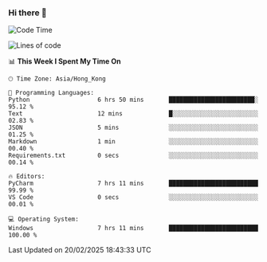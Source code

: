 ### Hi there 👋

<!--
**RoiexLee/RoiexLee** is a ✨ _special_ ✨ repository because its `README.md` (this file) appears on your GitHub profile.

Here are some ideas to get you started:

- 🔭 I’m currently working on ...
- 🌱 I’m currently learning ...
- 👯 I’m looking to collaborate on ...
- 🤔 I’m looking for help with ...
- 💬 Ask me about ...
- 📫 How to reach me: ...
- 😄 Pronouns: ...
- ⚡ Fun fact: ...
-->

<!--START_SECTION:waka-->
![Code Time](http://img.shields.io/badge/Code%20Time-1%2C082%20hrs%2045%20mins-blue)

![Lines of code](https://img.shields.io/badge/From%20Hello%20World%20I%27ve%20Written-42.5%20thousand%20lines%20of%20code-blue)

📊 **This Week I Spent My Time On** 

```text
🕑︎ Time Zone: Asia/Hong_Kong

💬 Programming Languages: 
Python                   6 hrs 50 mins       ████████████████████████░   95.12 % 
Text                     12 mins             █░░░░░░░░░░░░░░░░░░░░░░░░   02.83 % 
JSON                     5 mins              ░░░░░░░░░░░░░░░░░░░░░░░░░   01.25 % 
Markdown                 1 min               ░░░░░░░░░░░░░░░░░░░░░░░░░   00.40 % 
Requirements.txt         0 secs              ░░░░░░░░░░░░░░░░░░░░░░░░░   00.14 % 

🔥 Editors: 
PyCharm                  7 hrs 11 mins       █████████████████████████   99.99 % 
VS Code                  0 secs              ░░░░░░░░░░░░░░░░░░░░░░░░░   00.01 % 

💻 Operating System: 
Windows                  7 hrs 11 mins       █████████████████████████   100.00 % 
```


 Last Updated on 20/02/2025 18:43:33 UTC
<!--END_SECTION:waka-->
